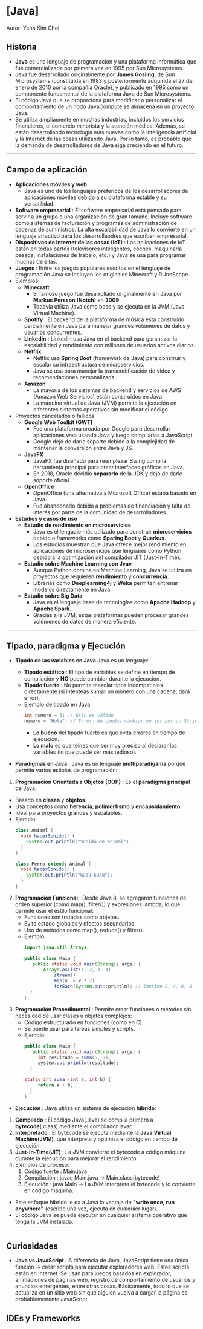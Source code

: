 # [Java]
Autor: Yena Kim Choi

## Historia
- **Java** es una lenguaje de programación y una plataforma informática que fue comercializada por primera vez en 1995 por Sun Microsystems.
- Jeva fue desarrollado originalmente por **James Gosling**, de Sun Microsystems (constituida en 1983 y posteriormente adquirida el 27 de enero de 2010 por la compañía Oracle), y publicado en 1995 como un componente fundamental de la plataforma Java de Sun Microsystems.
- El código Java que se proporciona para modificar o personalizar el comportamiento de un nodo JavaCompute se almacena en un proyecto Java.
- Se utiliza ampliamente en muchas industrias, incluidos los servicios financieros, el comercio minorista y la atención médica. Además, se están desarrollando tecnología más nuevas como la inteligencia artificial y la Internet de las cosas utilizando Java. Por lo tanto, es probable que la demanda de desarrolladores de Java siga creciendo en el futuro.

---

## Campo de aplicación
- **Aplicaciones móviles y web**
  - Java es uno de los lenguajes preferidos de los desarrolladores de aplicaciones móviles debido a su plataforma estable y su versatilidad.
- **Software empresarial** : El software empresarial está pensado para servir a un grupo o una organización de gran tamaño. Incluye software como sistemas de facturación y programas de administración de cadenas de suministros. La alta escalabilidad de Java lo convierte en un lenguaje atractivo para los desarrollaodres que escriben empresarial.
- **Dispositivos de internet de las cosas (IoT)** : Las aplicaciones de IoT están en todas partes (televisores inteligentes, coches, maquinaria pesada, instalaciones de trabajo, etc.) y Java se usa para programar muchas de ellas.
- **Juegos** : Entre los juegos populares escritos en el lenguaje de programación Java se incluyen los originales Minecraft y RUneScape.
- Ejemplos:
  - **Minecraft**
    - El famoso juego fue desarrollado originalmente en Java por **Markus Persson (Notch)** en **2009**.
    - Todavía utiliza Java como base y se ejecuta en la JVM (Java Virtual Machine).
  - **Spotify** : El backend de la plataforma de música está construido parcialmente en Java para manejar grandes volúmenes de datos y usuarios concurrentes.
  - **Linkedin** : LinkedIn usa Java en el backend para garantizar la escalabilidad y rendimiento con millones de usuarios activos diarios.
  - **Netflix**
    - Netflix usa **Spring Boot** (framework de Java) para construir y escalar su infraestructura de microservicios.
    - Java se usa para manejar la transcodificación de vídeo y recomendaciones personalizads.
  - **Amazon**
    - La mayoría de los sistemas de backend y servicios de AWS (Amazon Web Servicios) están construidos en Java.
    - La máquina virtual de Java (JVM) permite la ejecución en diferentes sistemas operativos sin modificar el código.
- Proyectos cancelados o fallidos
  - **Google Web Toolkit (GWT)**
    - Fue una plataforma creada por Google para desarrollar aplicaciones web usando Java y luego compilarlas a JavaScript.
    - Google dejó de darle soporte debido a la complejidad de mantener la conversión entre Java y JS.
  - **JavaFX**
    - JavaFX fue diseñado para reemplezar Swing como la herramienta principal para crear interfaces gráficas en Java.
    - En 2018, Oracle decidió **separarlo** de la JDK y dejó de darle soporte oficial.
  - **OpenOffice**
    - OpenOffice (una alternativa a Microsoft Office) estaba basado en Java.
    - Fue abandonado debido a problemas de financiación y falta de interés por parte de la comunidad de desarrolladores.
- **Estudios y casos de uso**
  - **Estudio de rendimiento en microservicios**
    - Java es el lenguaje más utilizado para construir **microservicios** debido a frameworks como **Sparing Boot** y **Quarkus**.
    - Los estudios muestran que Java ofrece mejor rendimiento en aplicaciones de microservicios que lenguajes como Python debido a la optimización del compilador JIT (Just-In-Time).
  - **Estudio sobre Machine Learning con Jvav**
    - Aunque Python domina en Machine Learnihg, Java se utiliza en proyectos que requieren **rendimiento** y **concurrencia**.
    - Librerías como **Deeplearning4j** y **Weka** permiten entrenar modelos directamente en Java.
  - **Estudio sobre Big Data**
    - Java es el lenguaje base de tecnologías como **Apache Hadoop** y **Apache Spark**.
    - Gracias a la JVM, estas plataformas pueden procesar grandes volúmenes de datos de manera eficiente.

---

## Tipado, paradigma y Ejecución
- **Tipado de las variables en Java**
Java es un lenguaje:
  - **Tipado estático** : El tipo de variables se define en tiempo de compilación y **NO** puede cambiar durante la ejecución.
  - **Tipado fuerte** : No permite mezclar tipos incompatibles directamente (si intenteas sumar un número con una cadena, dará error).
  - Ejemplo de tipado en Java:
    ```java
    int numero = 5; // Esto es válido
    numero = "Hola"; // Error: No puedes cambiar un int por un String
    ```
    - **Lo bueno** del tipado fuerte es que evita errores en tiempo de ejecución.
    - **Lo malo** es que teines que ser muy preciso al declarar las variables (lo que puede ser más tedioso).
   
- **Paradigmas en Java** : Java es un lenguaje **multiparadigama** porque permite varios estiolos de programación:
1. **Programación Orientada a Objetos (OOP)** : Es el **paradigma principal** de Java:
  - Basado en **clases** y **objetos**.
  - Usa conceptos como **herencia**, **polimorfismo** y **encapsulamiento**.
  - Ideal para proyectos grandes y escalables.
  - Ejemplo:
    ```java
    class Aniaml {
      void hacerSonido() {
        System.out.println("Sonido de animal");
      }
    }

    class Perro extends Animal {
      void hacerSonido() {
        System.out.println("Guau Guau");
      }
    }
    ```
2. **Programación Funcional** : Desde Java 8, se agregaron funciones de orden superior (como map(), filter()) y expresiones lambda, lo que permite usar el estilo funcional:
   - Funciones son tratadas como objetos.
   - Evita estado globales y efectos secundarios.
   - Uso de métodos como map(), reduce() y filter().
   - Ejemplo:
     ```java
     import java.util.Arrays;

     public class Main {
        public static void main(String[] args) {
            Arrays.asList(1, 2, 3, 4)
               .stream()
               .map(x -> x * 2)
               .forEach(System.out::println); // Imprime 2, 4, 6, 8
       }
     }
     ```
3. **Programación Procedimental** : Permite crear funciones o métodos sin necesidad de usar clases u objetos complejos:
   - Código estructurado en funciones (como en C).
   - Se puede usar para tareas simples y scripts.
   - Ejemplo:
     ```java
     public class Main {
        public static void main(String[] args) {
          int resultado = suma(5, 7);
          system.out.println(resultado);
       }

     static int suma (int a, int b) {
          return a + b;
       }
     }
     ```
  
- **Ejecución** : Java utiliza un sistema de ejecución **híbrido**:
1. **Compilado** : El código Java(.java) se compila primero a **bytecode**(.class) mediante el compilador javac.
2. **Interpretado** : El bytecode se ejecuta mediante la **Java Virtual Machine(JVM)**, que interpreta y optimiza el código en tiempo de ejecución.
3. **Just-In-Time(JIT)** : La JVM convierte el bytecode a código máquina durante la ejecución para mejorar el rendimiento.
4. Ejemplos de proceso:
   1. Código fuerte : Main.java
   2. Compilación : javac Main.java → Main.class(bytecode)
   3. Ejecución : java Main → La JVM interpreta el bytecode y lo convierte en código máquina.
  - Este enfoque híbrido le da a Java la ventaja de **"write once, run anywhere"** (escribe una vez, ejecuta en cualquier lugar).
  - El código Java se puede ejecutar en cualquier sistema operativo que tenga la JVM instalada. 

---

## Curiosidades
- **Java vs JavaScript** : A diferencia de Java, JavaScript tiene una única función → crear scripts para ejecutar exploradores web. Estos scripts están en Internet. Se usan para juegos basados en explorador, animaciones de páginas web, registro de comportamiento de usuarios y anuncios emergentes, entre otras cosas. Básicamente, todo lo que se actualiza en un sitio web sin que alguien vuelva a cargar la página es probablemenente JavaScript.  

## IDEs y Frameworks
